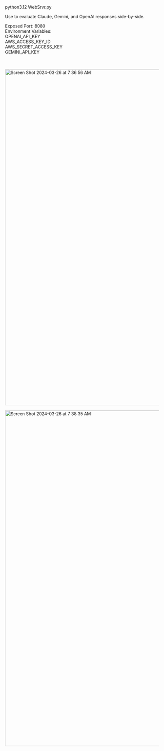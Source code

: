 python3.12 WebSrvr.py

Use to evaluate Claude, Gemini, and OpenAI responses side-by-side.

Exposed Port: 8080 <br>
Environment Variables:<br>
OPENAI_API_KEY<br>
AWS_ACCESS_KEY_ID<br>
AWS_SECRET_ACCESS_KEY<br>
GEMINI_API_KEY<br>
<br>
<br>


<img width="1098" alt="Screen Shot 2024-03-26 at 7 36 56 AM" src="https://github.com/computermaster0101/EvalAI/assets/10255679/5a6cd361-3313-4b4e-b76b-9cd5f566e321">
<br>
<br>
<img width="1097" alt="Screen Shot 2024-03-26 at 7 38 35 AM" src="https://github.com/computermaster0101/EvalAI/assets/10255679/51bb2a9f-909d-46a9-bfd9-d6ffdacee6ac">
